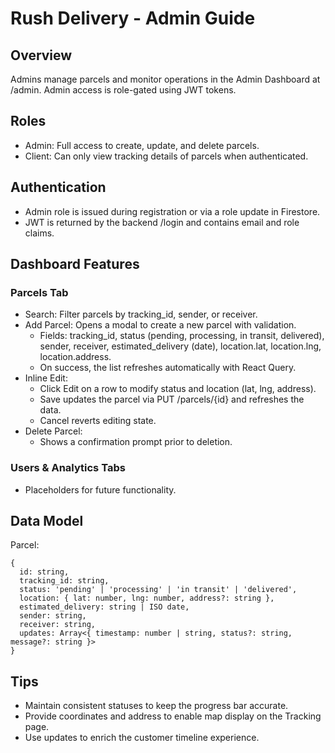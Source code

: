 # Rush Delivery - Admin Guide

## Overview
Admins manage parcels and monitor operations in the Admin Dashboard at /admin. Admin access is role-gated using JWT tokens.

## Roles
- Admin: Full access to create, update, and delete parcels.
- Client: Can only view tracking details of parcels when authenticated.

## Authentication
- Admin role is issued during registration or via a role update in Firestore.
- JWT is returned by the backend /login and contains email and role claims.

## Dashboard Features
### Parcels Tab
- Search: Filter parcels by tracking_id, sender, or receiver.
- Add Parcel: Opens a modal to create a new parcel with validation.
  - Fields: tracking_id, status (pending, processing, in transit, delivered), sender, receiver, estimated_delivery (date), location.lat, location.lng, location.address.
  - On success, the list refreshes automatically with React Query.
- Inline Edit:
  - Click Edit on a row to modify status and location (lat, lng, address).
  - Save updates the parcel via PUT /parcels/{id} and refreshes the data.
  - Cancel reverts editing state.
- Delete Parcel:
  - Shows a confirmation prompt prior to deletion.

### Users & Analytics Tabs
- Placeholders for future functionality.

## Data Model
Parcel:
```
{
  id: string,
  tracking_id: string,
  status: 'pending' | 'processing' | 'in transit' | 'delivered',
  location: { lat: number, lng: number, address?: string },
  estimated_delivery: string | ISO date,
  sender: string,
  receiver: string,
  updates: Array<{ timestamp: number | string, status?: string, message?: string }>
}
```

## Tips
- Maintain consistent statuses to keep the progress bar accurate.
- Provide coordinates and address to enable map display on the Tracking page.
- Use updates to enrich the customer timeline experience.
